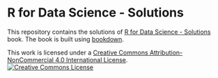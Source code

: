 # R for Data Science - Solutions

This repository contains the solutions of [R for Data Science - Solutions](https://github.com/abenedetti/r4ds-solutions) book. The book is built using [bookdown](https://bookdown.org/).

This work is licensed under a <a rel="license" href="http://creativecommons.org/licenses/by-nc/4.0/">Creative Commons Attribution-NonCommercial 4.0 International License</a>.<a rel="license" href="http://creativecommons.org/licenses/by-nc/4.0/"><br><img alt="Creative Commons License" style="border-width:0" src="https://i.creativecommons.org/l/by-nc/4.0/88x31.png" /></a><br />
